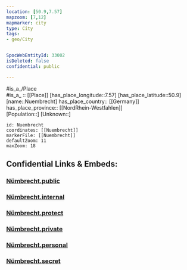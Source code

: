 ```yaml
---
location: [50.9,7.57] 
mapzoom: [7,12] 
mapmarker: city 
type: City
tags:
- geo/City


SpocWebEntityId: 33002
isDeleted: false
confidential: public

---
```

#is_a_/Place  
#is_a_ :: [[Place]] 
[has_place_longitude::7.57] 
[has_place_latitude::50.9] 
[name::Nuembrecht] 
has_place_country:: [[Germany]]  
has_place_province:: [[NordRhein-Westfahlen]]  
[Population::] 
[Unknown::] 


```leaflet
id: Nuembrecht
coordinates: [[Nuembrecht]] 
markerFile: [[Nuembrecht]] 
defaultZoom: 11 
maxZoom: 18
```


## Confidential Links & Embeds: 

### [Nümbrecht.public](/_public/\Earth\Continent\Europe\Europe~Central\Germany\Germany~West\Nordrhein-Westfalen\counties~NW\Oberbergischer_Kreis\cities~Oberbergischer_KreisNümbrecht.public.md) 

### [Nümbrecht.internal](/_internal/\Earth\Continent\Europe\Europe~Central\Germany\Germany~West\Nordrhein-Westfalen\counties~NW\Oberbergischer_Kreis\cities~Oberbergischer_KreisNümbrecht.internal.md) 

### [Nümbrecht.protect](/_protect/\Earth\Continent\Europe\Europe~Central\Germany\Germany~West\Nordrhein-Westfalen\counties~NW\Oberbergischer_Kreis\cities~Oberbergischer_KreisNümbrecht.protect.md) 

### [Nümbrecht.private](/_private/\Earth\Continent\Europe\Europe~Central\Germany\Germany~West\Nordrhein-Westfalen\counties~NW\Oberbergischer_Kreis\cities~Oberbergischer_KreisNümbrecht.private.md) 

### [Nümbrecht.personal](/_personal/\Earth\Continent\Europe\Europe~Central\Germany\Germany~West\Nordrhein-Westfalen\counties~NW\Oberbergischer_Kreis\cities~Oberbergischer_KreisNümbrecht.personal.md) 

### [Nümbrecht.secret](/_secret/\Earth\Continent\Europe\Europe~Central\Germany\Germany~West\Nordrhein-Westfalen\counties~NW\Oberbergischer_Kreis\cities~Oberbergischer_KreisNümbrecht.secret.md)

